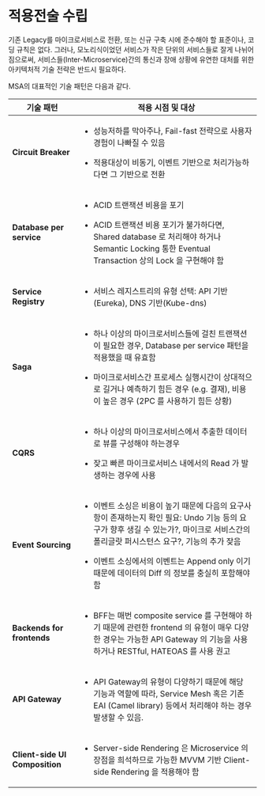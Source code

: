 # 적용전술 수립
기존 Legacy를 마이크로서비스로 전환, 또는 신규 구축 시에 준수해야 할 표준이나, 코딩 규칙은 없다. 
그러나, 모노리식이었던 서비스가 작은 단위의 서비스들로 잘게 나뉘어짐으로써, 서비스들(Inter-Microservice)간의 통신과 
장애 상황에 유연한 대처를 위한 아키텍처적 기술 전략은 반드시 필요하다.

MSA의 대표적인 기술 패턴은 다음과 같다.

<table>
<thead>
<tr class="header">
<th><strong>기술 패턴</strong></th>
<th><strong>적용 시점 및 대상</strong></th>
</tr>
</thead>
<tbody>
<tr class="odd">
<td><strong>Circuit Breaker</strong></td>
<td><ul>
<li><p>성능저하를 막아주나, Fail-fast 전략으로 사용자 경험이 나빠질 수 있음</p></li>
<li><p>적용대상이 비동기, 이벤트 기반으로 처리가능하다면 그 기반으로 전환</p></li>
</ul></td>
</tr>
<tr class="even">
<td><strong>Database per service</strong></td>
<td><ul>
<li><p>ACID 트랜잭션 비용을 포기</p></li>
<li><p>ACID 트랜잭션 비용 포기가 불가하다면, Shared database 로 처리해야 하거나 Semantic Locking 통한 Eventual Transaction 상의 Lock 을 구현해야 함</p></li>
</ul></td>
</tr>
<tr class="odd">
<td><strong>Service Registry</strong></td>
<td><ul>
<li><p>서비스 레지스트리의 유형 선택: API 기반(Eureka), DNS 기반(Kube-dns)</p></li>
</ul></td>
</tr>
<tr class="even">
<td><strong>Saga</strong></td>
<td><ul>
<li><p>하나 이상의 마이크로서비스들에 걸친 트랜잭션이 필요한 경우, Database per service 패턴을 적용했을 때 유효함</p></li>
<li><p>마이크로서비스간 프로세스 실행시간이 상대적으로 길거나 예측하기 힘든 경우 (e.g. 결재), 비용이 높은 경우 (2PC 를 사용하기 힘든 상황)</p></li>
</ul></td>
</tr>
<tr class="odd">
<td><strong>CQRS</strong></td>
<td><ul>
<li><p>하나 이상의 마이크로서비스에서 추출한 데이터로 뷰를 구성해야 하는경우</p></li>
<li><p>잦고 빠른 마이크로서비스 내에서의 Read 가 발생하는 경우에 사용</p></li>
</ul></td>
</tr>
<tr class="even">
<td><strong>Event Sourcing</strong></td>
<td><ul>
<li><p>이벤트 소싱은 비용이 높기 때문에 다음의 요구사항이 존재하는지 확인 필요: Undo 기능 등의 요구가 향후 생길 수 있는가?, 마이크로 서비스간의 폴리글랏 퍼시스턴스 요구?, 기능의 추가 잦음</p></li>
<li><p>이벤트 소싱에서의 이벤트는 Append only 이기 때문에 데이터의 Diff 의 정보를 충실히 포함해야 함</p></li>
</ul></td>
</tr>
<tr class="odd">
<td><strong>Backends for frontends</strong></td>
<td><ul>
<li><p>BFF는 매번 composite service 를 구현해야 하기 때문에 관련한 frontend 의 유형이 매우 다양한 경우는 가능한 API Gateway 의 기능을 사용하거나 RESTful, HATEOAS 를 사용 권고</p></li>
</ul></td>
</tr>
<tr class="even">
<td><strong>API Gateway</strong></td>
<td><ul>
<li><p>API Gateway의 유형이 다양하기 때문에 해당 기능과 역할에 따라, Service Mesh 혹은 기존 EAI (Camel library) 등에서 처리해야 하는 경우 발생할 수 있음.</p></li>
</ul></td>
</tr>
<tr class="odd">
<td><strong>Client-side UI Composition</strong></td>
<td><ul>
<li><p>Server-side Rendering 은 Microservice 의 장점을 희석하므로 가능한 MVVM 기반 Client-side Rendering 을 적용해야 함</p></li>
</ul></td>
</tr>
</tbody>
</table>
